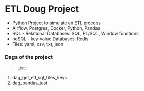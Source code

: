 # ETL Doug Project
- Python Project to simulate an ETL process
- Airflow, Postgres, Docker, Python, Pandas
- SQL - Relational Databases: SQL, PL/SQL, Window functions
- noSQL - key-value Databases: Redis
- Files: yaml, csv, txt, json

### Dags of the project
> List:
1. dag_get_etl_sql_files_keys
2. dag_pandas_test